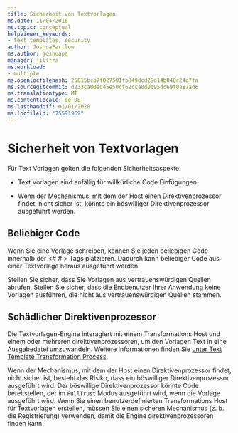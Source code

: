 ```yaml
---
title: Sicherheit von Textvorlagen
ms.date: 11/04/2016
ms.topic: conceptual
helpviewer_keywords:
- text templates, security
author: JoshuaPartlow
ms.author: joshuapa
manager: jillfra
ms.workload:
- multiple
ms.openlocfilehash: 25815bcb7f027501fb849dcd29d14b040c24d7fa
ms.sourcegitcommit: d233ca00ad45e50cf62cca0d0b95dc69f0a87ad6
ms.translationtype: MT
ms.contentlocale: de-DE
ms.lasthandoff: 01/01/2020
ms.locfileid: "75591969"
---
```

# <a name="security-of-text-templates"></a>Sicherheit von Textvorlagen
Für Text Vorlagen gelten die folgenden Sicherheitsaspekte:

- Text Vorlagen sind anfällig für willkürliche Code Einfügungen.

- Wenn der Mechanismus, mit dem der Host einen Direktivenprozessor findet, nicht sicher ist, könnte ein böswilliger Direktivenprozessor ausgeführt werden.

## <a name="arbitrary-code"></a>Beliebiger Code
 Wenn Sie eine Vorlage schreiben, können Sie jeden beliebigen Code innerhalb der \<# # > Tags platzieren. Dadurch kann beliebiger Code aus einer Textvorlage heraus ausgeführt werden.

 Stellen Sie sicher, dass Sie Vorlagen aus vertrauenswürdigen Quellen abrufen. Stellen Sie sicher, dass die Endbenutzer Ihrer Anwendung keine Vorlagen ausführen, die nicht aus vertrauenswürdigen Quellen stammen.

## <a name="malicious-directive-processor"></a>Schädlicher Direktivenprozessor
 Die Textvorlagen-Engine interagiert mit einem Transformations Host und einem oder mehreren direktivenprozessoren, um den Vorlagen Text in eine Ausgabedatei umzuwandeln. Weitere Informationen finden Sie [unter Text Template Transformation Process](../modeling/the-text-template-transformation-process.md).

 Wenn der Mechanismus, mit dem der Host einen Direktivenprozessor findet, nicht sicher ist, besteht das Risiko, dass ein böswilliger Direktivenprozessor ausgeführt wird. Der böswillige Direktivenprozessor könnte Code bereitstellen, der im `FullTrust` Modus ausgeführt wird, wenn die Vorlage ausgeführt wird. Wenn Sie einen benutzerdefinierten Transformations Host für Textvorlagen erstellen, müssen Sie einen sicheren Mechanismus (z. b. die Registrierung) verwenden, damit die Engine direktivenprozessoren finden kann.
